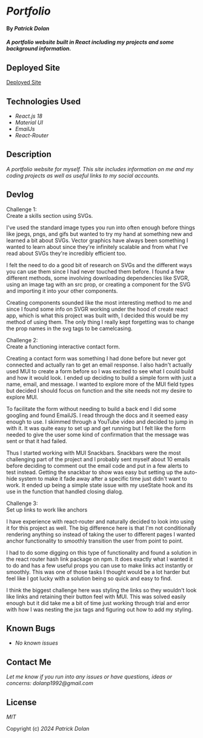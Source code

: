 # _Portfolio_

#### By _**Patrick Dolan**_

#### _A portfolio website built in React including my projects and some background information._

## Deployed Site

[Deployed Site](https://patrickdolan.dev/)

## Technologies Used

* _React.js 18_
* _Material UI_
* _EmailJs_
* _React-Router_

## Description

_A portfolio website for myself. This site includes information on me and my coding projects as well as useful links to my social accounts._

## Devlog

Challenge 1:  
Create a skills section using SVGs.  

I've used the standard image types you run into often enough before things like jpegs, pngs, and gifs but wanted to try my hand at something new and learned a bit about SVGs. Vector graphics have always been something I wanted to learn about since they're infinitely scalable and from what I've read about SVGs they're incredibly efficient too.
 
I felt the need to do a good bit of research on SVGs and the different ways you can use them since I had never touched them before. I found a few different methods, some involving downloading dependencies like SVGR, using an image tag with an src prop, or creating a component for the SVG and importing it into your other components.
 
Creating components sounded like the most interesting method to me and since I found some info on SVGR working under the hood of create react app, which is what this project was built with, I decided this would be my method of using them. The only thing I really kept forgetting was to change the prop names in the svg tags to be camelcasing.

Challenge 2:  
Create a functioning interactive contact form.  

Creating a contact form was something I had done before but never got connected and actually ran to get an email response. I also hadn't actually used MUI to create a form before so I was excited to see what I could build and how it would look. I ended up deciding to build a simple form with just a name, email, and message. I wanted to explore more of the MUI field types but decided I should focus on function and the site needs not my desire to explore MUI.

To facilitate the form without needing to build a back end I did some googling and found EmailJS. I read through the docs and it seemed easy enough to use. I skimmed through a YouTube video and decided to jump in with it. It was quite easy to set up and get running but I felt like the form needed to give the user some kind of confirmation that the message was sent or that it had failed.

Thus I started working with MUI Snackbars. Snackbars were the most challenging part of the project and I probably sent myself about 10 emails before deciding to comment out the email code and put in a few alerts to test instead. Getting the snackbar to show was easy but setting up the auto-hide system to make it fade away after a specific time just didn't want to work. It ended up being a simple state issue with my useState hook and its use in the function that handled closing dialog.

Challenge 3:  
Set up links to work like anchors

I have experience with react-router and naturally decided to look into using it for this project as well. The big difference here is that I'm not conditionally rendering anything so instead of taking the user to different pages I wanted anchor functionality to smoothly transition the user from point to point.
 
I had to do some digging on this type of functionality and found a solution in the react router hash link package on npm. It does exactly what I wanted it to do and has a few useful props you can use to make links act instantly or smoothly. This was one of those tasks I thought would be a lot harder but feel like I got lucky with a solution being so quick and easy to find.
 
I think the biggest challenge here was styling the links so they wouldn't look like links and retaining their button feel with MUI. This was solved easily enough but it did take me a bit of time just working through trial and error with how I was nesting the jsx tags and figuring out how to add my styling.

## Known Bugs

* _No known issues_

## Contact Me

_Let me know if you run into any issues or have questions, ideas or concerns:_
_dolanp1992@gmail.com_

## License

_MIT_

Copyright (c) _2024_ _Patrick Dolan_
